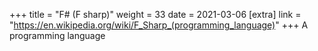 +++
title = "F# (F sharp)"
weight = 33
date = 2021-03-06
[extra]
link = "https://en.wikipedia.org/wiki/F_Sharp_(programming_language)"
+++
A programming language

